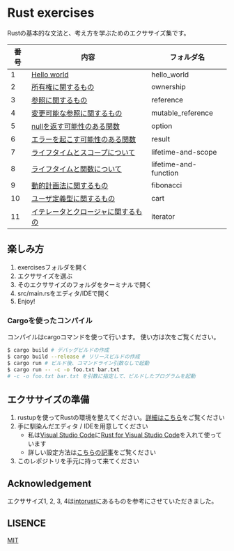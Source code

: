 # Rust exercises

Rustの基本的な文法と、考え方を学ぶためのエクササイズ集です。

|番号|内容|フォルダ名|
|--|---|--------|
|1|[Hello world](exercises/hello_world/)|hello_world|
|2|[所有権に関するもの](exercises/ownership/)|ownership|
|3|[参照に関するもの](exercises/reference/)|reference|
|4|[変更可能な参照に関するもの](exercises/mutable_reference/)|mutable_reference|
|5|[nullを返す可能性のある関数](exercises/option/)|option|
|6|[エラーを起こす可能性のある関数](exercises/result/)|result|
|7|[ライフタイムとスコープについて](exercises/lifetime-and-scope)|lifetime-and-scope|
|8|[ライフタイムと関数について](exercises/lifetime-and-function)|lifetime-and-function|
|9|[動的計画法に関するもの](exercises/fibonacci/)|fibonacci|
|10|[ユーザ定義型に関するもの](exercises/cart/)|cart|
|11|[イテレータとクロージャに関するもの](exercises/iterator/)|iterator|

## 楽しみ方

1. exercisesフォルダを開く
2. エクササイズを選ぶ
3. そのエクササイズのフォルダをターミナルで開く
4. src/main.rsをエディタ/IDEで開く
5. Enjoy!

### Cargoを使ったコンパイル

コンパイルはcargoコマンドを使って行います。
使い方は次をご覧ください。

~~~sh
$ cargo build # デバッグビルドの作成
$ cargo build --release # リリースビルドの作成
$ cargo run # ビルド後、コマンドライン引数なしで起動
$ cargo run -- -c -o foo.txt bar.txt 
# -c -o foo.txt bar.txt を引数に指定して、ビルドしたプログラムを起動
~~~

## エクササイズの準備

1. rustupを使ってRustの環境を整えてください。[詳細はこちら](http://qiita.com/chikoski/items/b6461367e8c3875bb235)をご覧ください
2. 手に馴染んだエディタ / IDEを用意してください
   - 私は[Visual Studio Code](https://code.visualstudio.com/)に[Rust for Visual Studio Code](https://github.com/editor-rs/vscode-rust)を入れて使っています
   - 詳しい設定方法は[こちらの記事](http://qiita.com/skitoy4321/items/0bf6826f948720bed821)をご覧ください
3. このレポジトリを手元に持って来てください

## Acknowledgement 

エクササイズ1, 2, 3, 4は[intorust](https://intorust.com/)にあるものを参考にさせていただきました。

## LISENCE

[MIT](LICENSE)